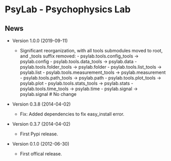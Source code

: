 # PsyLab - Psychophysics Lab

## News

- Version 1.0.0 (2019-09-11)
  * Significant reorganization, with all tools submodules moved to root, and _tools suffix removed:
	  	- psylab.tools.config_tools -> psylab.config
	  	- psylab.tools.data_tools -> psylab.data
	  	- psylab.tools.folder_tools -> psylab.folder
	  	- psylab.tools.list_tools -> psylab.list
	  	- psylab.tools.measurement_tools -> psylab.measurement
	  	- psylab.tools.path_tools -> psylab.path
	  	- psylab.tools.plot_tools -> psylab.plot
	  	- psylab.tools.stats_tools -> psylab.stats
	  	- psylab.tools.time_tools -> psylab.time
	  	- psylab.signal -> psylab.signal # No change

- Version 0.3.8 (2014-04-02)
  * Fix: Added dependencies to fix easy_install error.

- Version 0.3.7 (2014-04-02)
  * First Pypi release.

- Version 0.1.0 (2012-06-30)
  * First offical release.
